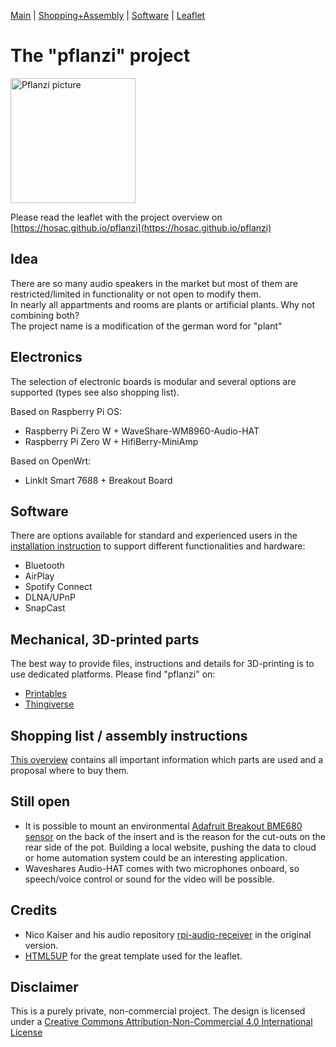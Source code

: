 [Main](Readme.md) | [Shopping+Assembly](ShoppingAssembly.md) | [Software](Software.md) | [Leaflet](https://hosac.github.io/pflanzi)

<h1>The "pflanzi" project</h1>

<div style="text-align: left"><img src="https://hosac.github.io/pflanzi/images/pic01.jpg" height="200" title="Pflanzi picture" /></div>

Please read the leaflet with the project overview on [https://hosac.github.io/pflanzi](https://hosac.github.io/pflanzi) 

<h2>Idea</h2>

There are so many audio speakers in the market but most of them are restricted/limited in functionality or not open to modify them. <br>
In nearly all appartments and rooms are plants or artificial plants. Why not combining both? <br>
The project name is a modification of the german word for "plant"

<h2>Electronics</h2>

The selection of electronic boards is modular and several options are supported (types see also shopping list).

Based on Raspberry Pi OS:

- Raspberry Pi Zero W + WaveShare-WM8960-Audio-HAT
- Raspberry Pi Zero W + HifiBerry-MiniAmp

Based on OpenWrt:

- LinkIt Smart 7688 + Breakout Board

<h2>Software</h2>

There are options available for standard and experienced users in the [installation instruction](Software.md) to support different functionalities and hardware:

- Bluetooth
- AirPlay
- Spotify Connect 
- DLNA/UPnP
- SnapCast


<h2>Mechanical, 3D-printed parts</h2>

The best way to provide files, instructions and details for 3D-printing is to use dedicated platforms. 
Please find "pflanzi" on: 

- [Printables](https://www.printables.com/prints/34203-pflanzi) 
- [Thingiverse](https://www.thingiverse.com/thing:4429067)

<h2>Shopping list / assembly instructions</h2>

[This overview](ShoppingAssembly.md) contains all important information which parts are used and a proposal where to buy them.

<h2>Still open</h2>

- It is possible to mount an environmental [Adafruit Breakout BME680 sensor](https://www.adafruit.com/product/3660) on the back of the insert and is the reason for the cut-outs on the rear side of the pot. Building a local website, pushing the data to cloud or home automation system could be an interesting application.
- Waveshares Audio-HAT comes with two microphones onboard, so speech/voice control or sound for the video will be possible.

<h2>Credits</h2>

- Nico Kaiser and his audio repository [rpi-audio-receiver](https://github.com/nicokaiser/rpi-audio-receiver) in the original version.
- [HTML5UP](https://html5up.net/) for the great template used for the leaflet.

<h2>Disclaimer</h2>

This is a purely private, non-commercial project.
The design is licensed under a [Creative Commons Attribution-Non-Commercial 4.0 International License](http://creativecommons.org/licenses/by-nc/4.0/)





